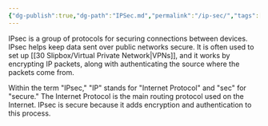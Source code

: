 ```yaml
---
{"dg-publish":true,"dg-path":"IPSec.md","permalink":"/ip-sec/","tags":["notes"]}
---
```



IPsec is a group of protocols for securing connections between devices. IPsec helps keep data sent over public networks secure. It is often used to set up [[30 Slipbox/Virtual Private Network\|VPNs]], and it works by encrypting IP packets, along with authenticating the source where the packets come from.

Within the term "IPsec," "IP" stands for "Internet Protocol" and "sec" for "secure." The Internet Protocol is the main routing protocol used on the Internet. IPsec is secure because it adds encryption and authentication to this process.
